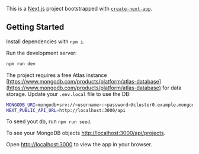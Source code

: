 This is a [Next.js](https://nextjs.org) project bootstrapped with [`create-next-app`](https://nextjs.org/docs/pages/api-reference/create-next-app).

## Getting Started

Install dependencies with ``npm i``.

Run the development server:

```bash
npm run dev
```

The project requires a free Atlas instance [https://www.mongodb.com/products/platform/atlas-database](https://www.mongodb.com/products/platform/atlas-database) for data storage. Update your ``.env.local`` file to use the DB:

```bash
MONGODB_URI=mongodb+srv://<username>:<password>@cluster0.example.mongodb.net/<dbname>?retryWrites=true&w=majority
NEXT_PUBLIC_API_URL=http://localhost:3000/api
```

To seed yout db, run ``npm run seed``.

To see your MongoDB objects [http://localhost:3000/api/projects](http://localhost:3000/api/projects).

Open [http://localhost:3000](http://localhost:3000) to view the app in your browser.